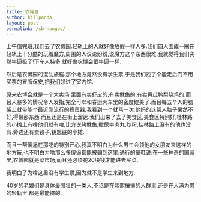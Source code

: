 ```yaml
---
title: 农博游
author: killpanda
layout: post
permalink: /sb-nongbo/
---
```

上午值完班,我们去了农博园.轻轨上的人就好像放假一样人多.我们四人围成一圈在轻轨上十分酷的玩着魔方,周围的人议论纷纷,说魔方这个东西很难.我就觉得我们突然牛逼极了!下车人特多.就好象农博会很牛逼一样.

然后是农博园的混乱旅程.那个地方竟然没有学生票,于是我们找了个能走后门不用买票的冒牌保安,把我们领进了室内馆.

原来农博会就是一个大卖场.里面有卖虾皮的,有卖鱿鱼的,有卖黄瓜鸭梨烧鸡的.而且人暴多的情况令人发指,完全可以和春运火车里的密度媲美了.而且每五个人的脑袋上就带能个最近刚流行的捣蛋器,我看到一个就骂一次.他妈的这帮人脑子果然不好,得带那东西.而且还是在街上溜达.我们出来了去了美食区,美食区特别好,桂林路的小摊上有啥他们就有啥,比方说烤鱿鱼,撒尿牛肉丸,炒粉,桂林路上没有的他也没有.旁边还有卖镜子,钥匙链的小摊.

而且一帮傻逼在那吃的特别开心,我真不明白为什么男生会领他的女朋友来这样的地方玩,也不明白为啥那么多傻逼都能被骗到这里.通行的童鞋说:在一些神奇的国家里,农博园就是菜市场,而且还必须花20块钱才能进去买菜.

我明白了为啥这里没有学生票,因为就不是学生来到地方.

40岁的老娘们是身体最强壮的一类人,不论是在熙熙攘攘的人群里,还是在人满为患的轻轨里.都是最能挤的.